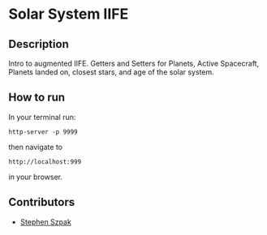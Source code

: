 # Solar System IIFE


## Description
Intro to augmented IIFE.  Getters and Setters for Planets, Active Spacecraft, Planets landed on, closest stars, and age of the solar system.

## How to run
In your terminal run:
```
http-server -p 9999
```
then navigate to 
```
http://localhost:999
```
in your browser.

## Contributors
- [Stephen Szpak](https://github.com/stephenszpak)
